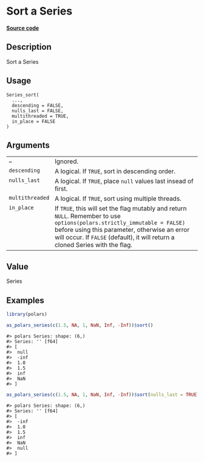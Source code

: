 

# Sort a Series

[**Source code**](https://github.com/pola-rs/r-polars/tree/main/R/series__series.R#L917)

## Description

Sort a Series

## Usage

<pre><code class='language-R'>Series_sort(
  ...,
  descending = FALSE,
  nulls_last = FALSE,
  multithreaded = TRUE,
  in_place = FALSE
)
</code></pre>

## Arguments

<table>
<tr>
<td style="white-space: nowrap; font-family: monospace; vertical-align: top">
<code id="Series_sort_:_...">…</code>
</td>
<td>
Ignored.
</td>
</tr>
<tr>
<td style="white-space: nowrap; font-family: monospace; vertical-align: top">
<code id="Series_sort_:_descending">descending</code>
</td>
<td>
A logical. If <code>TRUE</code>, sort in descending order.
</td>
</tr>
<tr>
<td style="white-space: nowrap; font-family: monospace; vertical-align: top">
<code id="Series_sort_:_nulls_last">nulls_last</code>
</td>
<td>
A logical. If <code>TRUE</code>, place <code>null</code> values last
insead of first.
</td>
</tr>
<tr>
<td style="white-space: nowrap; font-family: monospace; vertical-align: top">
<code id="Series_sort_:_multithreaded">multithreaded</code>
</td>
<td>
A logical. If <code>TRUE</code>, sort using multiple threads.
</td>
</tr>
<tr>
<td style="white-space: nowrap; font-family: monospace; vertical-align: top">
<code id="Series_sort_:_in_place">in_place</code>
</td>
<td>
If <code>TRUE</code>, this will set the flag mutably and return
<code>NULL</code>. Remember to use
<code>options(polars.strictly_immutable = FALSE)</code> before using
this parameter, otherwise an error will occur. If <code>FALSE</code>
(default), it will return a cloned Series with the flag.
</td>
</tr>
</table>

## Value

Series

## Examples

``` r
library(polars)

as_polars_series(c(1.5, NA, 1, NaN, Inf, -Inf))$sort()
```

    #> polars Series: shape: (6,)
    #> Series: '' [f64]
    #> [
    #>  null
    #>  -inf
    #>  1.0
    #>  1.5
    #>  inf
    #>  NaN
    #> ]

``` r
as_polars_series(c(1.5, NA, 1, NaN, Inf, -Inf))$sort(nulls_last = TRUE)
```

    #> polars Series: shape: (6,)
    #> Series: '' [f64]
    #> [
    #>  -inf
    #>  1.0
    #>  1.5
    #>  inf
    #>  NaN
    #>  null
    #> ]
